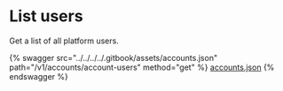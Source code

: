 # List users

Get a list of all platform users.

{% swagger src="../../../../.gitbook/assets/accounts.json" path="/v1/accounts/account-users" method="get" %}
[accounts.json](../../../../.gitbook/assets/accounts.json)
{% endswagger %}
